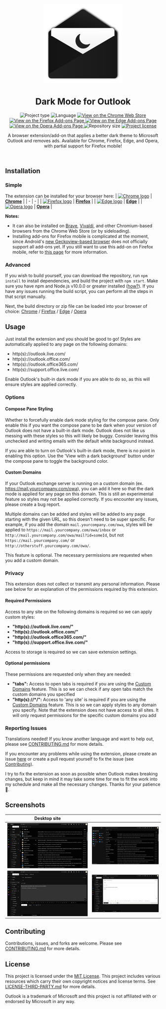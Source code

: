 <!-- Project Header -->
<div align="center">
  <img class="projectLogo" src="img/icon.svg" alt="Project logo" title="Project logo" width="256">

  <h1 class="projectName">Dark Mode for Outlook</h1>

  <p class="projectBadges">
    <img src="https://img.shields.io/badge/type-Extension-ffc107.svg" alt="Project type" title="Project type"/>
    <img src="https://img.shields.io/github/languages/top/jerboa88/dark-mode-for-outlook.svg" alt="Language" title="Language"/>
    <a href="https://chrome.google.com/webstore/detail/dark-mode-for-outlook/kjfbefcenipnnpbcbbklcidpjiamlcpl">
      <img src="https://img.shields.io/chrome-web-store/v/kjfbefcenipnnpbcbbklcidpjiamlcpl.svg" alt="View on the Chrome Web Store" title="View on the Chrome Web Store"/>
    </a>
    <a href="https://addons.mozilla.org/en-US/firefox/addon/dark-mode-for-outlook/">
      <img src="https://img.shields.io/amo/v/dark-mode-for-outlook.svg" alt="View on the Firefox Add-ons Page" title="View on the Firefox Add-ons Page"/>
    </a>
    <a href="https://microsoftedge.microsoft.com/addons/detail/ncmfoiokkfipenppipihehpoikhacpep">
      <img src="https://img.shields.io/badge/dynamic/json?label=edge%20add-on&prefix=v&query=%24.version&url=https%3A%2F%2Fmicrosoftedge.microsoft.com%2Faddons%2Fgetproductdetailsbycrxid%2Fncmfoiokkfipenppipihehpoikhacpep" alt="View on the Edge Add-ons Page" title="View on the Edge Add-ons Page"/>
    </a>
    <a href="https://addons.opera.com/en/extensions/details/dark-mode-for-outlook/">
      <img src="https://img.shields.io/badge/dynamic/json?label=opera%20add-on&color=blue&query=%24.tag_name&url=https%3A%2F%2Fapi.github.com%2Frepos%2Fjerboa88%2Fdark-mode-for-outlook%2Freleases%2Flatest" alt="View on the Opera Add-ons Page" title="View on the Opera Add-ons Page"/>
    </a>
    <img src="https://img.shields.io/github/repo-size/jerboa88/dark-mode-for-outlook.svg" alt="Repository size" title="Repository size"/>
    <a href="LICENSE">
      <img src="https://img.shields.io/github/license/jerboa88/dark-mode-for-outlook.svg" alt="Project license" title="Project license"/>
    </a>
  </p>
  
  <p class="projectDesc" data-exposition="A browser extension that removes the ad sidebar and applies a dark theme to Microsoft's Outlook.com. Created as a personal project to improve the distracting UI of Outlook and released on various add-on stores for others to use. The project has over 1500 users.">
    A browser extension/add-on that applies a better dark theme to Microsoft Outlook and removes ads. Available for Chrome, Firefox, Edge, and Opera, with partial support for Firefox mobile!
  </p>
  
  <br/>
</div>


## Installation
### Simple
The extension can be installed for your browser here:
| [![Chrome logo][chrome_logo]][chrome_link] | **[Chrome][chrome_link]** |
| - | - |
| [![Firefox logo][firefox_logo]][firefox_link] | **[Firefox][firefox_link]** |
| [![Edge logo][edge_logo]][edge_link] | **[Edge][edge_link]** |
| [![Opera logo][opera_logo]][opera_link] | **[Opera][opera_link]** |

**Notes:**
- It can also be installed on [Brave](https://support.brave.com/hc/en-us/articles/360017909112-How-can-I-add-extensions-to-Brave-), [Vivaldi](https://help.vivaldi.com/article/extensions/#install), and other Chromium-based browsers from the Chrome Web Store (or by sideloading).
- Installing add-ons for Firefox mobile is complicated at the moment, since Android's [new Geckoview-based browser](https://blog.mozilla.org/addons/2020/09/02/update-on-extension-support-in-the-new-firefox-for-android/) does not officially support all add-ons yet. If you still want to use this add-on on Firefox mobile, refer to [this page](https://support.mozilla.org/en-US/kb/find-and-install-add-ons-firefox-android#w_expanded-extension-support-in-firefox-for-android-nightly) for more information.


### Advanced
If you wish to build yourself, you can download the repository, run `npm install` to install dependencies, and build the project with `npm start`. Make sure you have npm and Node.js v10.0.0 or greater installed ([how?](https://docs.npmjs.com/downloading-and-installing-node-js-and-npm)). If you have any issues running the build script, you can perform all the steps in that script manually.

Next, the build directory or zip file can be loaded into your browser of choice: [Chrome](https://developer.chrome.com/extensions/getstarted#manifest) / [Firefox](https://extensionworkshop.com/documentation/develop/temporary-installation-in-firefox/) / [Edge](https://docs.microsoft.com/en-us/microsoft-edge/extensions-chromium/getting-started/part1-simple-extension#run-your-extension-locally-in-your-browser-while-developing-it-side-loading) / [Opera](https://dev.opera.com/extensions/testing/)


## Usage
Just install the extension and you should be good to go! Styles are automatically applied to any page on the following domains:
- http(s)://outlook.live.com/
- http(s)://outlook.office.com/
- http(s)://outlook.office365.com/
- http(s)://support.office.live.com/

Enable Outlook's built-in dark mode if you are able to do so, as this will ensure styles are applied correctly.

### Options
#### Compose Pane Styling
Whether to forcefully enable dark mode styling for the compose pane. Only enable this if you want the compose pane to be dark when your version of Outlook does not have a built-in dark mode. Outlook does not like us messing with these styles so this will likely be buggy. Consider leaving this unchecked and writing emails with the default white background instead.

If you are able to turn on Outlook's built-in dark mode, there is no point in enabling this option. Use the 'View with a dark background' button under the compose pane to toggle the background color.

#### Custom Domains
If your Outlook exchange server is running on a custom domain (ex. https://mail.yourcompany.com/owa), you can add it here so that the dark mode is applied for any page on this domain. This is still an experimental feature so styles may not be applied correctly. If you encounter any issues, please create a bug report.

Multiple domains can be added and styles will be added to any page starting with the given URL, so this doesn't need to be super specific. For example, if you add the domain `mail.yourcompany.com/owa`, styles will be applied to `https://mail.yourcompany.com/owa/inbox` or `http://mail.yourcompany.com/owa/mail?id=someId`, but not `https://mail.yourcompany.com/` or `http://otherstuff.yourcompany.com/owa/`.

This feature is optional. The necessary permissions are requested when you add a custom domain.

### Privacy
This extension does not collect or transmit any personal information. Please see below for an explanation of the permissions required by this extension.

#### Required Permissions
Access to any site on the following domains is required so we can apply custom styles:
- **"http(s)://outlook.live.com/"**
- **"http(s)://outlook.office.com/"**
- **"http(s)://outlook.office365.com/"**
- **"http(s)://support.office.live.com/"**

Access to storage is required so we can save extension settings.

#### Optional permissions
These permissions are requested only when they are needed:
- **"tabs":** Access to open tabs is required if you are using the [Custom Domains](#Custom%20Domains) feature. This is so we can check if any open tabs match the custom domains you specified
- **"http(s)://*/":** Access to 'any site' is required if you are using the [Custom Domains](#Custom%20Domains) feature. This is so we can apply styles to any domain you specify. Note that the extension does not have access to all sites. It will only request permissions for the specific custom domains you add

### Reporting Issues
Translations needed! If you know another language and want to help out, please see [CONTRIBUTING.md](CONTRIBUTING.md) for more details.

If you encounter any problems while using the extension, please create an issue [here][issues_link] or create a pull request yourself to fix the issue (see [Contributing](#Contributing)).

I try to fix the extension as soon as possible when Outlook makes breaking changes, but keep in mind it may take some time for me to fit the work into my schedule and make all the necessary changes. Thanks for your patience 🙂.


## Screenshots
Desktop site | &#8291;
:-:|:-:
![Screenshot 1](img/screenshots/screenshot_inbox.png) | ![Screenshot 2](img/screenshots/screenshot_appswitcher.png)
![Screenshot 3](img/screenshots/screenshot_compose_dark.png) | ![Screenshot 4](img/screenshots/screenshot_compose_light.png)


## Contributing
Contributions, issues, and forks are welcome. Please see [CONTRIBUTING.md](CONTRIBUTING.md) for more details.


## License
This project is licensed under the [MIT License](LICENSE). This project includes various resources which carry their own copyright notices and license terms. See [LICENSE-THIRD-PARTY.md](LICENSE-THIRD-PARTY.md) for more details.

Outlook is a trademark of Microsoft and this project is not affiliated with or endorsed by Microsoft in any way.


[issues_link]: ../../issues

[chrome_link]: https://chrome.google.com/webstore/detail/dark-mode-for-outlook/kjfbefcenipnnpbcbbklcidpjiamlcpl
[firefox_link]: https://addons.mozilla.org/en-US/firefox/addon/dark-mode-for-outlook/
[edge_link]: https://microsoftedge.microsoft.com/addons/detail/ncmfoiokkfipenppipihehpoikhacpep
[opera_link]: https://addons.opera.com/en/extensions/details/dark-mode-for-outlook/

[chrome_logo]: https://cdnjs.cloudflare.com/ajax/libs/browser-logos/70.4.0/chrome/chrome_32x32.png
[firefox_logo]: https://cdnjs.cloudflare.com/ajax/libs/browser-logos/70.4.0/firefox/firefox_32x32.png
[edge_logo]: https://cdnjs.cloudflare.com/ajax/libs/browser-logos/70.4.0/edge/edge_32x32.png
[opera_logo]: https://cdnjs.cloudflare.com/ajax/libs/browser-logos/70.4.0/opera/opera_32x32.png
